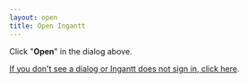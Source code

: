 ```yaml
---
layout: open
title: Open Ingantt
---
```


Click "**Open**" in the dialog above.

<p><a id="redirectLink" href="#" onclick="redirectToDesktop()">If you don't see a dialog or Ingantt does not sign in, click here</a>.</p>

<script type="text/javascript">

function getURLParameter(paramName) {
    const urlParams = new URLSearchParams(window.location.search);
    return urlParams.get(paramName);
}

let appLinkUrl = '';

function redirectToDesktop() {
  if (appLinkUrl === '') {
    const appLinkScheme = "ingantt";
    const appLinkAuthority = "ingantt";
    const code = getURLParameter("code");
    appLinkUrl = `${appLinkScheme}://${appLinkAuthority}/google-auth?code=${code}`;
    const linkElement = document.getElementById('redirectLink');
    if (linkElement) {
      linkElement.href = appLinkUrl;
      linkElement.removeAttribute('onclick');
    }
  }
  setTimeout(() => {
    window.location.href = appLinkUrl;
  }, 100);
  return false;
}

window.onload = redirectToDesktop;
</script>
